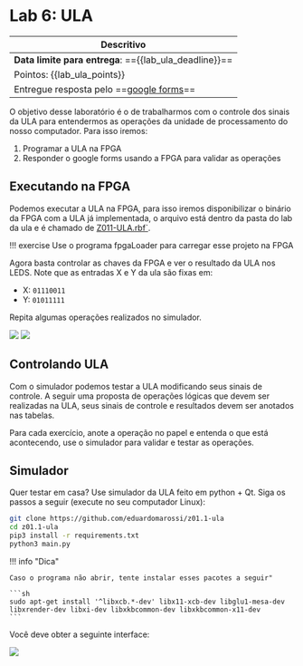 # Lab 6: ULA 

| Descritivo                                                   |
|--------------------------------------------------------------|
| **Data limite para entrega**: =={{lab_ula_deadline}}==       |
| Pointos: {{lab_ula_points}}                                |
| Entregue resposta pelo ==[google forms]({{lab_ula_forms}})== |

O objetivo desse laboratório é o de trabalharmos com o controle dos sinais da ULA para entendermos as operações da unidade de processamento do nosso computador. Para isso iremos:

1. Programar a ULA na FPGA
1. Responder o google forms usando a FPGA para validar as operações

## Executando na FPGA

Podemos executar a ULA na FPGA, para isso iremos disponibilizar o binário da FPGA com a ULA já implementada, o arquivo está dentro da pasta do lab da ula e é chamado de [Z011-ULA.rbf`](https://github.com/Insper/bits-e-proc-lab-6-adders/blob/main/Z011-ULA.rbf). 

!!! exercise
    Use o programa fpgaLoader para carregar esse projeto na FPGA

Agora basta controlar as chaves da FPGA e ver o resultado da ULA nos LEDS. Note que as entradas X e Y da ula são fixas em:

- X: `01110011`
- Y: `01011111`

Repita algumas operações realizados no simulador.

![](figs/D-ULA/D-ula-fpga-1.png)
![](figs/D-ULA/D-ula-fpga-2.png)

## Controlando ULA

Com o simulador podemos testar a ULA modificando seus sinais de controle. A seguir uma proposta de operações lógicas que devem ser realizadas na ULA, seus sinais de controle e resultados devem ser anotados nas tabelas.

Para cada exercício, anote a operação no papel e entenda o que está acontecendo, use o simulador para validar e testar as operações.

## Simulador

Quer testar em casa? Use simulador da ULA feito em python + Qt. Siga os passos a seguir (execute no seu computador Linux):

```sh
git clone https://github.com/eduardomarossi/z01.1-ula
cd z01.1-ula
pip3 install -r requirements.txt
python3 main.py
```

!!! info "Dica"
   
    Caso o programa não abrir, tente instalar esses pacotes a seguir" 

    ```sh
    sudo apt-get install '^libxcb.*-dev' libx11-xcb-dev libglu1-mesa-dev libxrender-dev libxi-dev libxkbcommon-dev libxkbcommon-x11-dev
    ```

Você deve obter a seguinte interface:

![](https://raw.githubusercontent.com/eduardomarossi/z01.1-ula/master/image.png)
